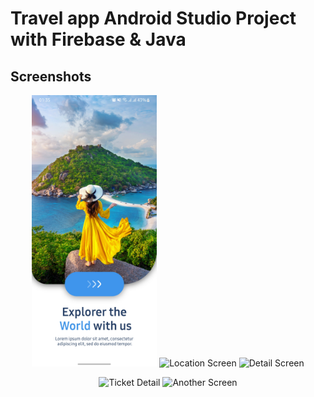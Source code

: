 # Travel app Android Studio Project with Firebase & Java

## Screenshots

<p align="center">
  <img src="app/src/main/res/images/Screenshot_20240623-013513_Travel app.jpg" alt="Main Screen" width="200"/>
  <img src="images/Screenshot_20240623-013518_Travel%20app.jpg" alt="Location Screen" width="200"/>
  <img src="images/Screenshot_20240623-013522_Travel%20app.jpg" alt="Detail Screen" width="200"/>
</p>

<p align="center">
  <img src="images/Screenshot_20240623-013536_Travel%20app.jpg" alt="Ticket Detail" width="200"/>
  <img src="images/Screenshot_20240623-013538_Travel%20app.jpg" alt="Another Screen" width="200"/>
</p>
